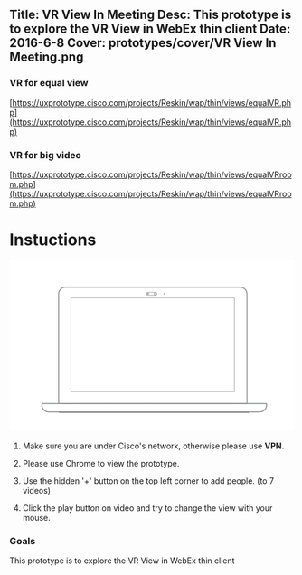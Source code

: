 Title: VR View In Meeting
Desc: This prototype is to explore the VR View in WebEx thin client
Date: 2016-6-8
Cover: prototypes/cover/VR View In Meeting.png
---

### VR for equal view

[https://uxprototype.cisco.com/projects/Reskin/wap/thin/views/equalVR.php](https://uxprototype.cisco.com/projects/Reskin/wap/thin/views/equalVR.php)

### VR for big video

[https://uxprototype.cisco.com/projects/Reskin/wap/thin/views/equalVRroom.php](https://uxprototype.cisco.com/projects/Reskin/wap/thin/views/equalVRroom.php)


# Instuctions 
![Desktop](../../../img_data/prototypes/Desktop-2x.png)

1) Make sure you are under Cisco's network, otherwise please use **VPN**.

2) Please use Chrome to view the prototype.

3) Use the hidden '+' button on the top left corner to add people. (to 7 videos) 

4) Click the play button on video and try to change the view with your mouse.

### Goals	
This prototype is to explore the VR View in WebEx thin client
